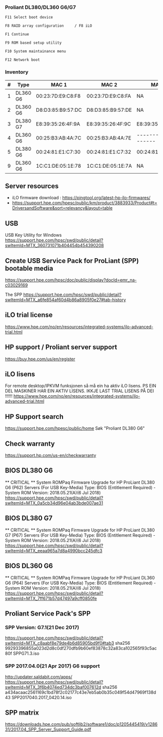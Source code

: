 


### Proliant DL380/DL360 G6/G7

```
F11 Select boot device

F8 RAID array configuration  	/ F8 iLO 

F1 Continue

F9 ROM based setup utility

F10 System maintainance menu

F12 Network boot
```

### Inventory

| # |   Type   |        MAC 1      |        MAC 2      |        MAC 3      |     MAC 4         |      iLO MAC      |    iLO Name   |    iLO type    |
|---|----------|-------------------|-------------------|-------------------|-------------------|-------------------|---------------|----------------|
| 1 | DL360 G6 | 00:23:7D:E9:C8:F8 | 00:23:7D:E9:C8:FA |        NA         |         NA        | 00:24:81:FB:17:92 | ILOCZJ92200E9 | iLO 2 Advanced |
| 2 | DL360 G6 | D8:D3:85:B9:57:DC | D8:D3:85:B9:57:DE |        NA         |         NA        | D8:D3:85:C0:ED:30 | ILOCZJ0110282 | iLO 2          |
| 3 | DL380 G7 | E8:39:35:26:4F:9A | E8:39:35:26:4F:9C | E8:39:35:26:4F:9E | E8:39:35:26:4F:A0 | E8:39:35:26:4F:A2 | ILOCZ22130BS7 | iLO 3 Advanced |
| 4 | DL360 G6 | 00:25:B3:AB:4A:7C | 00:25:B3:AB:4A:7E |---------NA--------|--------NA---------| 00:25:B3:AD:B6:14 | ILOCZJ92808AW | iLO 2          |
| 5 | DL380 G6 | 00:24:81:E1:C7:30 | 00:24:81:E1:C7:32 | 00:24:81:E1:C7:34 | 00:24:81:E1:C7:36 | 00:24:81:E1:C7:38 | ILOCZC92036J6 | iLO 2 Advanced |
| 9 | DL360 G6 | 1C:C1:DE:05:1E:78 | 1C:C1:DE:05:1E:7A |        NA         |         NA        | 1C:C1:DE:08:17:58 | ILOCZJ02209Q2 | iLO 2 Advanced | 




## Server resources
 * iLO firmware download : https://pingtool.org/latest-hp-ilo-firmwares/
 * https://support.hpe.com/hpesc/public/km/product/3883933/Product#t=DriversandSoftware&sort=relevancy&layout=table


## USB

USB Key Utility for Windows
https://support.hpe.com/hpsc/swd/public/detail?swItemId=MTX_360731071b404454b454390208


## Create USB Service Pack for ProLiant (SPP) bootable media 

https://support.hpe.com/hpsc/doc/public/display?docId=emr_na-c03029169

The SPP
https://support.hpe.com/hpsc/swd/public/detail?swItemId=MTX_a6fe854af60d4b86a8905f0e27#tab-history


## iLO trial license
https://www.hpe.com/no/en/resources/integrated-systems/ilo-advanced-trial.html






## HP support / Proliant server support
https://buy.hpe.com/us/en/register

## iLO lisens
For remote desktop/IPKVM funksjonen så må ein ha aktiv iLO lisens.
PS EIN DEL MASKINER HAR EIN AKTIV LISENS. IKKJE LAST TRIAL LISENS PÅ DEI !!!!!!
https://www.hpe.com/no/en/resources/integrated-systems/ilo-advanced-trial.html

## HP Support search
https://support.hpe.com/hpesc/public/home
Søk "Proliant DL380 G6"



## Check warranty
https://support.hp.com/us-en/checkwarranty


## BIOS DL380 G6
** CRITICAL ** System ROMPaq Firmware Upgrade for HP ProLiant DL380 G6 (P62) Servers (For USB Key-Media)
Type:	BIOS (Entitlement Required) - System ROM
Version:	2018.05.21(A)(6 Jul 2018)
https://support.hpe.com/hpsc/swd/public/detail?swItemId=MTX_0a5cb34d96e04ab3bde007ae31

## BIOS DL380 G7
** CRITICAL ** System ROMPaq Firmware Upgrade for HP ProLiant DL380 G7 (P67) Servers (For USB Key-Media)
Type:	BIOS (Entitlement Required) - System ROM
Version:	2018.05.21(A)(6 Jul 2018)
https://support.hpe.com/hpsc/swd/public/detail?swItemId=MTX_eeaa965a7d8a4990bcc245dfc3


## BIOS DL360 G6
** CRITICAL ** System ROMPaq Firmware Upgrade for HP ProLiant DL360 G6 (P64) Servers (For USB Key-Media)
Type:	BIOS (Entitlement Required) - System ROM
Version:	2018.05.21(A)(6 Jul 2018)
https://support.hpe.com/hpsc/swd/public/detail?swItemId=MTX_7ff671b57d47497a9cff0850fe


## Proliant Service Pack's SPP

### SPP Version:	G7.1(21 Dec 2017)
https://support.hpe.com/hpsc/swd/public/detail?swItemId=MTX_c8aabf8e79de4b6d85905bd9f0#tab3
sha256
99293396855a023d2d8c0df270dfb9b60ef83878c32a83ca102565f93c5ac80f	SPPG71.3.iso


### SPP 2017.04.0(21 Apr 2017)  G6 support
http://updater.saldabit.com/apps/
https://support.hpe.com/hpsc/swd/public/detail?swItemId=MTX_3f6b4074ed734dc3baf007612d
sha256 a434acaac2561169c1bd78f2c02177c43e7eb5ab0b35c049f54d47969f138d43	SPP2017040.2017_0420.14.iso


## SPP matrix
https://downloads.hpe.com/pub/softlib2/software1/doc/p1205445419/v128631/2017.04_SPP_Server_Support_Guide.pdf
